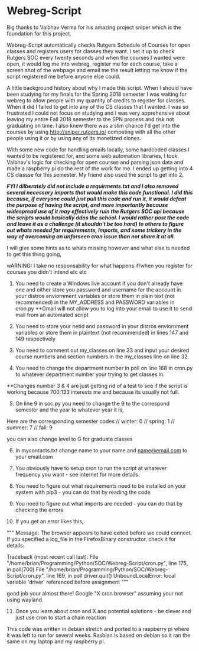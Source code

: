 # Webreg-Script

Big thanks to Vaibhav Verma for his amazing project sniper which is the foundation for this project.

Webreg-Script automatically checks Rutgers Schedule of Courses for open classes and registers users for classes they want. I
set it up to check Rutgers SOC every twenty seconds and when the courses I wanted were open, it would log me into webreg, register
me for each course, take a screen shot of the webpage and email me the result letting me know if the script registered me
before anyone else could.

A little background history about why I made this script. When I should have been studying for my finals for the Spring 2018
semester I was waiting for webreg to allow people with my quantity of credits to register for classes. When it did I failed
to get into any of the CS classes that I wanted. I was so frustrated I could not focus on studying and I was very apprehensive
about leaving my entire Fall 2018 semester to the SPN process and risk not graduating on time. I also knew there was a
slim chance I'd get into the courses by using http://sniper.rutgers.io/ competing with all the other people using it or
by using any of its monetized clones.

With some new code for handling emails locally, some hardcoded classes I wanted to be registered for, and some web automation
libraries, I took Vaibhav's logic for checking for open courses and parsing json data and made a raspberry pi do the rest of the
work for me. I ended up getting into 4 CS classse for this semester. My friend also used the script to get into 2.

***FYI I dilberately did not include a requirments.txt and I also removed several necessary imports that would make this code
functional. I did this because, if everyone could just pull this code and run it, it would defeat the purpose of having
the script, and more importantly because widespread use of it may effectively ruin the Rutgers SOC api because the scripts
would basically ddos the school. I would rather post the code and leave it as a challenge (it shouldn't be too hard) to others
to figure out whats needed for requirements, imports, and some trickery in the way of overcoming an unforseen cron issue than not
share it at all.***

I will give some hints as to whats missing however and what else is needed to get this thing going,

wARNING: I take no responsability for what happens if/when you register for courses you didn't intend etc etc

1. You need to create a Windows live account if you don't already have one and either store you password and username
for the account in your distros enviornment variables or store them in plain text (not recommended) in the MY_ADDRESS and
PASSWORD variables in cron.py    **Gmail will not allow you to log into your email to use it to send mail from an automated script

2. You need to store your netid and password in your distros enviornment variables or store them in plaintext (not recommended)
in lines 147 and 149 respectively

3. You need to comment out my_classes on line 33 and input your desired course numbers and section numbers in the my_classes line on
line 32.

4. You need to change the department number in poll on line 168 in cron.py to whatever department number your trying
to get classes in.

**Changes number 3 & 4 are just getting rid of a test to see if the script is working because 700:133 interests me and because
its usually not full.

5. On line 9 in soc.py you need to change the 9 to the correspond semester and the year to whatever year it is,

Here are the corresponding semester codes 
//  winter: 0
//  spring: 1
//  summer: 7
//  fall: 9

you can also change level to G for graduate classes

6. In mycontacts.txt change name to your name and name@email.com to your email.com

7. You obviously have to setup cron to run the script at whatever frequency you want - see internet for more details.

8. You need to figure out what requirements need to be installed on your system with pip3 - you can do that by reading the code

9. You need to figure out what imports are needed - you can do that by checking the errors

10.  If you get an error likes this,

"""
Message: The browser appears to have exited before we could connect. If you specified a log_file in the FirefoxBinary constructor, check it for details.

Traceback (most recent call last):
  File "/home/brian/Programming/Python/SOC/Webreg-Script/cron.py", line 175, in <module>
    poll(700)
      File "/home/brian/Programming/Python/SOC/Webreg-Script/cron.py", line 169, in poll
    driver.quit()
UnboundLocalError: local variable 'driver' referenced before assignment
 """

good job your almost there! Google "X cron browser" assuming your not using wayland.

11. Once you learn about cron and X and potential solutions - be clever and just use cron to start a chain reaction



This code was written in debian stretch and ported to a raspberry pi where it was left to run for several weeks.
Rasbian is based on debian so it ran the same on my laptop and my raspberry pi.



